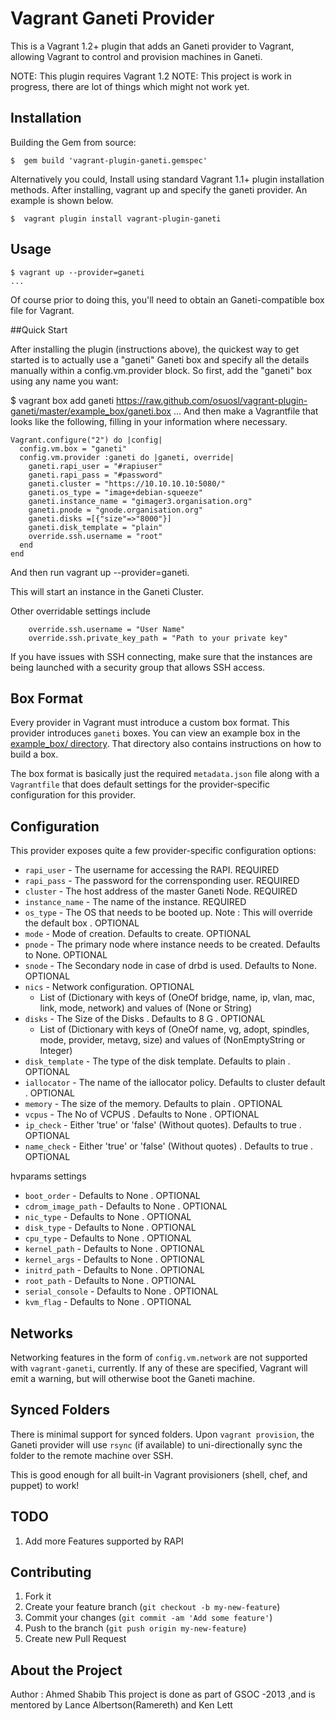 # Vagrant Ganeti Provider
This is a Vagrant 1.2+ plugin that adds an Ganeti provider to Vagrant, allowing Vagrant to control and provision 
machines in Ganeti.

NOTE: This plugin requires Vagrant 1.2
NOTE: This project is work in progress, there are lot of things which might not work yet.

## Installation

Building the Gem from source:

    $  gem build 'vagrant-plugin-ganeti.gemspec'


Alternatively you could, Install using standard Vagrant 1.1+ plugin installation methods. After installing, vagrant up and specify the ganeti provider. An example is shown below.

    $  vagrant plugin install vagrant-plugin-ganeti

## Usage

    $ vagrant up --provider=ganeti
    ...
Of course prior to doing this, you'll need to obtain an Ganeti-compatible box file for Vagrant.


##Quick Start

After installing the plugin (instructions above), the quickest way to get started is to actually use a "ganeti" Ganeti box and specify all the details manually within a config.vm.provider block. So first, add the "ganeti" box using any name you want:

$ vagrant box add ganeti https://raw.github.com/osuosl/vagrant-plugin-ganeti/master/example_box/ganeti.box
...
And then make a Vagrantfile that looks like the following, filling in your information where necessary.

    Vagrant.configure("2") do |config|
      config.vm.box = "ganeti"
      config.vm.provider :ganeti do |ganeti, override|
        ganeti.rapi_user = "#rapiuser"
        ganeti.rapi_pass = "#password"
        ganeti.cluster = "https://10.10.10.10:5080/"
        ganeti.os_type = "image+debian-squeeze"
        ganeti.instance_name = "gimager3.organisation.org"
        ganeti.pnode = "gnode.organisation.org"
        ganeti.disks =[{"size"=>"8000"}] 
        ganeti.disk_template = "plain"
        override.ssh.username = "root"
      end
    end


And then run vagrant up --provider=ganeti.
        
This will start an  instance in the Ganeti Cluster.

Other overridable settings include 

        override.ssh.username = "User Name"
        override.ssh.private_key_path = "Path to your private key"

If you have issues with SSH connecting, make sure that the instances are being launched with a security group that allows SSH access.

## Box Format

Every provider in Vagrant must introduce a custom box format. This
provider introduces `ganeti` boxes. You can view an example box in
the [example_box/ directory](https://github.com/osuosl/vagrant-plugin-ganeti/master/example_box/).
That directory also contains instructions on how to build a box.

The box format is basically just the required `metadata.json` file
along with a `Vagrantfile` that does default settings for the
provider-specific configuration for this provider.

## Configuration

This provider exposes quite a few provider-specific configuration options:

* `rapi_user` - The username for accessing the RAPI. REQUIRED
* `rapi_pass` - The password for the corrensponding user. REQUIRED
* `cluster` - The host address of the master Ganeti Node. REQUIRED
* `instance_name` - The name of the instance. REQUIRED
* `os_type` - The OS that needs to be booted up. Note : This will override the default box . OPTIONAL
* `mode` - Mode of creation. Defaults to create. OPTIONAL
* `pnode` - The primary node where instance needs to be created. Defaults to None. OPTIONAL
* `snode` - The Secondary node in case of drbd is used. Defaults to None. OPTIONAL
* `nics` - Network configuration. OPTIONAL
    * List of (Dictionary with keys of (OneOf bridge, name, ip, vlan, mac, link, mode, network) and values of (None or String)
* `disks` - The Size of the Disks . Defaults to 8 G . OPTIONAL
    * List of (Dictionary with keys of (OneOf name, vg, adopt, spindles, mode, provider, metavg, size) and values of (NonEmptyString or Integer)
* `disk_template` - The type of the disk template. Defaults to plain . OPTIONAL
* `iallocator` - The name of the iallocator policy. Defaults to cluster default . OPTIONAL
* `memory` - The size of the memory. Defaults to plain . OPTIONAL
* `vcpus` - The No of VCPUS . Defaults to None . OPTIONAL
* `ip_check` - Either 'true' or 'false' (Without quotes). Defaults to true . OPTIONAL
* `name_check` - Either 'true' or 'false' (Without quotes) . Defaults to true . OPTIONAL


hvparams settings
* `boot_order` - Defaults to None . OPTIONAL
* `cdrom_image_path` - Defaults to None . OPTIONAL
* `nic_type` - Defaults to None . OPTIONAL
* `disk_type` - Defaults to None . OPTIONAL
* `cpu_type` - Defaults to None . OPTIONAL
* `kernel_path` - Defaults to None . OPTIONAL
* `kernel_args` - Defaults to None . OPTIONAL
* `initrd_path` - Defaults to None . OPTIONAL
* `root_path` - Defaults to None . OPTIONAL
* `serial_console` - Defaults to None . OPTIONAL
* `kvm_flag` - Defaults to None . OPTIONAL


## Networks

Networking features in the form of `config.vm.network` are not
supported with `vagrant-ganeti`, currently. If any of these are
specified, Vagrant will emit a warning, but will otherwise boot
the Ganeti machine.

## Synced Folders

There is minimal support for synced folders. Upon `vagrant provision`, the Ganeti provider will use
`rsync` (if available) to uni-directionally sync the folder to
the remote machine over SSH.

This is good enough for all built-in Vagrant provisioners (shell,
chef, and puppet) to work!


## TODO

1. Add more Features supported by RAPI

## Contributing

1. Fork it
2. Create your feature branch (`git checkout -b my-new-feature`)
3. Commit your changes (`git commit -am 'Add some feature'`)
4. Push to the branch (`git push origin my-new-feature`)
5. Create new Pull Request
 
## About the Project
Author : Ahmed Shabib 
This project is done as part of GSOC -2013 ,and is mentored by Lance Albertson(Ramereth) and Ken Lett
